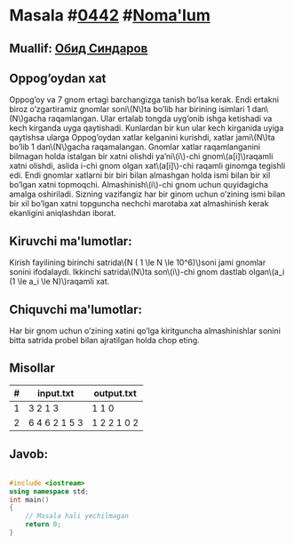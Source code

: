 
<h1>Masala #<a href="https://robocontest.uz/tasks/0442">0442</a> #<a href="https://robocontest.uz/tasks?category=1">Noma'lum</a></h1>
<h2> Muallif: <a href="https://robocontest.uz/profile/thecr4sh">Обид Синдаров</a></h2>
<h2>Oppog’oydan xat</h2>
<p>Oppog’oy va 7 gnom ertagi barchangizga tanish bo’lsa kerak.
Endi ertakni biroz o’zgartiramiz gnomlar soni\(N\)ta bo’lib har birining isimlari 1 dan\(N\)gacha raqamlangan. Ular ertalab tongda uyg’onib ishga ketishadi va kech kirganda uyga qaytishadi. Kunlardan bir kun ular kech kirganida uyiga qaytishsa ularga Oppog’oydan xatlar kelganini kurishdi, xatlar jami\(N\)ta bo’lib 1 dan\(N\)gacha raqamalangan. Gnomlar xatlar raqamlanganini bilmagan holda istalgan bir xatni olishdi ya’ni\(i\)-chi gnom\(a[i]\)raqamli xatni olishdi, aslida i-chi gnom olgan xat\(a[i]\)-chi raqamli ginomga tegishli edi. Endi gnomlar xatlarni bir biri bilan almashgan holda ismi bilan bir xil bo’lgan xatni topmoqchi.
Almashinish\(i\)-chi gnom uchun quyidagicha amalga oshiriladi.
Sizning vazifangiz har bir ginom uchun o’zining ismi bilan bir xil bo’lgan xatni topguncha nechchi marotaba xat almashinish kerak ekanligini aniqlashdan iborat.</p>
<h2>Kiruvchi ma'lumotlar:</h2>
<p>Kirish fayilining birinchi satrida\(N ( 1 \le N \le 10^6)\)soni jami gnomlar sonini ifodalaydi. Ikkinchi satrida\(N\)ta son\(i\)-chi gnom dastlab olgan\(a_i (1 \le a_i \le N)\)raqamli xat.</p>
<h2>Chiquvchi ma'lumotlar:</h2>
<p>Har bir gnom uchun o’zining xatini qo’lga kiritguncha almashinishlar sonini bitta satrida probel bilan ajratilgan holda chop eting.</p>
<h2>Misollar</h2>
<table>
    <thead>
        <tr>
            <th>#</th>
            <th>input.txt</th>
            <th>output.txt</th>
        </tr>
    </thead>
    <tbody>
            <tr>
                <td>1</td>
                <td>3
2 1 3</td>
                <td>1 1 0</td>
            </tr>
            <tr>
                <td>2</td>
                <td>6
4 6 2 1 5 3</td>
                <td>1 2 2 1 0 2</td>
            </tr>
    </tbody>
    </table>
    
<h2>Javob:</h2>

######
```cpp
#include <iostream>
using namespace std;
int main()
{
    // Masala hali yechilmagan
    return 0;
}
```
